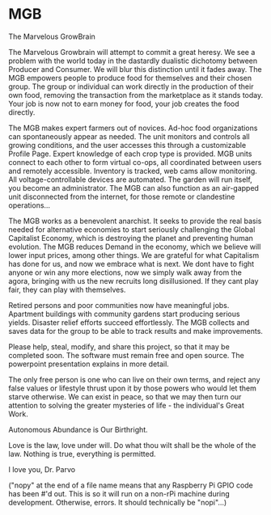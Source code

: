 # MGB
The Marvelous GrowBrain


The Marvelous Growbrain will attempt to commit a great heresy.  We see a problem with the world today in the dastardly dualistic dichotomy between Producer and Consumer.  We will blur this distinction until it fades away.  The MGB empowers people to produce food for themselves and their chosen group.  The group or individual can work directly in the production of their own food, removing the transaction from the marketplace as it stands today.  Your job is now not to earn money for food, your job creates the food directly.

The MGB makes expert farmers out of novices.  Ad-hoc food organizations can spontaneously appear as needed.  The unit monitors and controls all growing conditions, and the user accesses this through a customizable Profile Page.  Expert knowledge of each crop type is provided.  MGB units connect to each other to form virtual co-ops, all coordinated between users and remotely accessible.  Inventory is tracked, web cams allow monitoring.  All voltage-controllable devices are automated.  The garden will run itself, you become an administrator.  The MGB can also function as an air-gapped unit disconnected from the internet, for those remote or clandestine operations...

The MGB works as a benevolent anarchist.  It seeks to provide the real basis needed for alternative economies to start seriously challenging the Global Capitalist Economy, which is destroying the planet and preventing human evolution.  The MGB reduces Demand in the economy, which we believe will lower input prices, among other things.  We are grateful for what Capitalism has done for us, and now we embrace what is next.  We dont have to fight anyone or win any more elections, now we simply walk away from the agora, bringing with us the new recruits long disillusioned.  If they cant play fair, they can play with themselves.

Retired persons and poor communities now have meaningful jobs.  Apartment buildings with community gardens start producing serious yields.  Disaster relief efforts succeed effortlessly.  The MGB collects and saves data for the group to be able to track results and make improvements.

Please help, steal, modify, and share this project, so that it may be completed soon.  The software must remain free and open source.  The powerpoint presentation explains in more detail.  

The only free person is one who can live on their own terms, and reject any false values or lifestyle thrust upon it by those powers who would let them starve otherwise.  We can exist in peace, so that we may then turn our attention to solving the greater mysteries of life - the individual's Great Work.

Autonomous Abundance is Our Birthright.

Love is the law, love under will.  Do what thou wilt shall be the whole of the law.
Nothing is true, everything is permitted.


I love you,
Dr. Parvo


("nopy" at the end of a file name means that any Raspberry Pi GPIO code has been #'d out.  This is so it will run on a non-rPi machine during development.  Otherwise, errors.  It should technically be "nopi"...)
